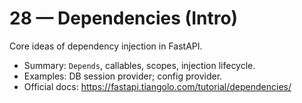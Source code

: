 # 28 — Dependencies (Intro)

Core ideas of dependency injection in FastAPI.

- Summary: `Depends`, callables, scopes, injection lifecycle.
- Examples: DB session provider; config provider.
- Official docs: https://fastapi.tiangolo.com/tutorial/dependencies/

